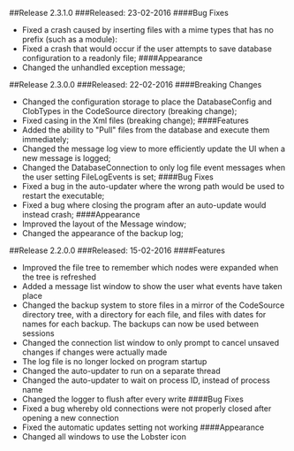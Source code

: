 ##Release 2.3.1.0
###Released: 23-02-2016
####Bug Fixes
 - Fixed a crash caused by inserting files with a mime types that has no prefix (such as a module):
 - Fixed a crash that would occur if the user attempts to save database configuration to a readonly file;
####Appearance
 - Changed the unhandled exception message;
 
##Release 2.3.0.0
###Released: 22-02-2016
####Breaking Changes
 - Changed the configuration storage to place the DatabaseConfig and ClobTypes in the CodeSource directory (breaking change);
 - Fixed casing in the Xml files (breaking change);
####Features
 - Added the ability to "Pull" files from the database and execute them immediately;
 - Changed the message log view to more efficiently update the UI when a new message is logged;
 - Changed the DatabaseConnection to only log file event messages when the user setting FileLogEvents is set;
####Bug Fixes
 - Fixed a bug in the auto-updater where the wrong path would be used to restart the executable;
 - Fixed a bug where closing the program after an auto-update would instead crash;
####Appearance
 - Improved the layout of the Message window;
 - Changed the appearance of the backup log;

##Release 2.2.0.0
###Released: 15-02-2016
####Features
 - Improved the file tree to remember which nodes were expanded when the tree is refreshed
 - Added a message list window to show the user what events have taken place
 - Changed the backup system to store files in a mirror of the CodeSource directory tree, with a directory for each file, and files with dates for names for each backup. The backups can now be used between sessions
 - Changed the connection list window to only prompt to cancel unsaved changes if changes were actually made
 - The log file is no longer locked on program startup
 - Changed the auto-updater to run on a separate thread
 - Changed the auto-updater to wait on process ID, instead of process name
 - Changed the logger to flush after every write
####Bug Fixes
 - Fixed a bug whereby old connections were not properly closed after opening a new connection
 - Fixed the automatic updates setting not working
####Appearance
 - Changed all windows to use the Lobster icon